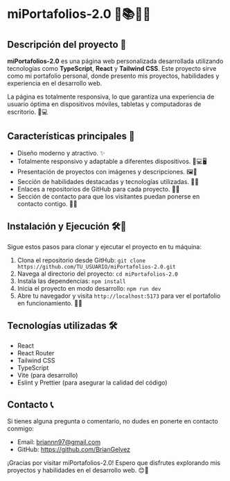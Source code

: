 # miPortafolios-2.0 🚀📚👨‍💻

## Descripción del proyecto 📝

**miPortafolios-2.0** es una página web personalizada desarrollada utilizando tecnologías como **TypeScript**, **React** y **Tailwind CSS**. Este proyecto sirve como mi portafolio personal, donde presento mis proyectos, habilidades y experiencia en el desarrollo web.

La página es totalmente responsiva, lo que garantiza una experiencia de usuario óptima en dispositivos móviles, tabletas y computadoras de escritorio. 📱💻

## Características principales 🌟

- Diseño moderno y atractivo. ✨
- Totalmente responsivo y adaptable a diferentes dispositivos. 📱💻🖥️
- Presentación de proyectos con imágenes y descripciones. 🖼️📝
- Sección de habilidades destacadas y tecnologías utilizadas. 💪🔧
- Enlaces a repositorios de GitHub para cada proyecto. 📂🐙
- Sección de contacto para que los visitantes puedan ponerse en contacto contigo. 📧📞

## Instalación y Ejecución 🛠️🚀

Sigue estos pasos para clonar y ejecutar el proyecto en tu máquina:

1. Clona el repositorio desde GitHub: `git clone https://github.com/TU_USUARIO/miPortafolios-2.0.git`
2. Navega al directorio del proyecto: `cd miPortafolios-2.0`
3. Instala las dependencias: `npm install`
4. Inicia el proyecto en modo desarrollo: `npm run dev`
5. Abre tu navegador y visita `http://localhost:5173` para ver el portafolio en funcionamiento. 🚀👀

## Tecnologías utilizadas 🛠️

- React
- React Router
- Tailwind CSS
- TypeScript
- Vite (para desarrollo)
- Eslint y Prettier (para asegurar la calidad del código)

## Contacto 📞

Si tienes alguna pregunta o comentario, no dudes en ponerte en contacto conmigo:

- Email: briannn97@gmail.com
- GitHub: https://github.com/BrianGelvez

¡Gracias por visitar miPortafolios-2.0! Espero que disfrutes explorando mis proyectos y habilidades en el desarrollo web. 😊💼

